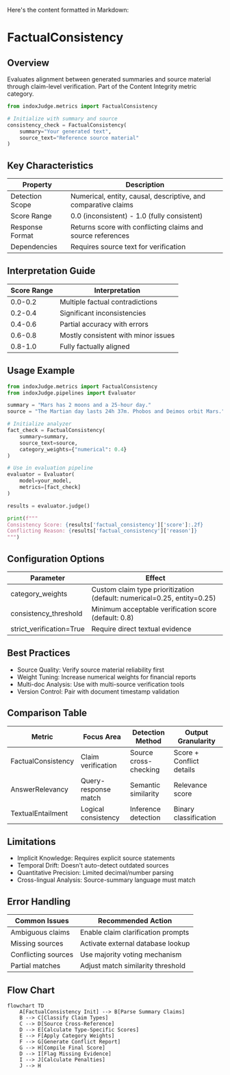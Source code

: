 Here's the content formatted in Markdown:

# FactualConsistency

## Overview

Evaluates alignment between generated summaries and source material through claim-level verification. Part of the Content Integrity metric category.

```python
from indoxJudge.metrics import FactualConsistency

# Initialize with summary and source
consistency_check = FactualConsistency(
    summary="Your generated text",
    source_text="Reference source material"
)
```

## Key Characteristics

| Property        | Description                                                    |
| --------------- | -------------------------------------------------------------- |
| Detection Scope | Numerical, entity, causal, descriptive, and comparative claims |
| Score Range     | 0.0 (inconsistent) - 1.0 (fully consistent)                    |
| Response Format | Returns score with conflicting claims and source references    |
| Dependencies    | Requires source text for verification                          |

## Interpretation Guide

| Score Range | Interpretation                      |
| ----------- | ----------------------------------- |
| 0.0-0.2     | Multiple factual contradictions     |
| 0.2-0.4     | Significant inconsistencies         |
| 0.4-0.6     | Partial accuracy with errors        |
| 0.6-0.8     | Mostly consistent with minor issues |
| 0.8-1.0     | Fully factually aligned             |

## Usage Example

```python
from indoxJudge.metrics import FactualConsistency
from indoxJudge.pipelines import Evaluator

summary = "Mars has 2 moons and a 25-hour day."
source = "The Martian day lasts 24h 37m. Phobos and Deimos orbit Mars."

# Initialize analyzer
fact_check = FactualConsistency(
    summary=summary,
    source_text=source,
    category_weights={"numerical": 0.4}
)

# Use in evaluation pipeline
evaluator = Evaluator(
    model=your_model,
    metrics=[fact_check]
)

results = evaluator.judge()

print(f"""
Consistency Score: {results['factual_consistency']['score']:.2f}
Conflicting Reason: {results['factual_consistency']['reason']}
""")
```

## Configuration Options

| Parameter                | Effect                                                                  |
| ------------------------ | ----------------------------------------------------------------------- |
| category_weights         | Custom claim type prioritization (default: numerical=0.25, entity=0.25) |
| consistency_threshold    | Minimum acceptable verification score (default: 0.8)                    |
| strict_verification=True | Require direct textual evidence                                         |

## Best Practices

- Source Quality: Verify source material reliability first
- Weight Tuning: Increase numerical weights for financial reports
- Multi-doc Analysis: Use with multi-source verification tools
- Version Control: Pair with document timestamp validation

## Comparison Table

| Metric             | Focus Area           | Detection Method      | Output Granularity       |
| ------------------ | -------------------- | --------------------- | ------------------------ |
| FactualConsistency | Claim verification   | Source cross-checking | Score + Conflict details |
| AnswerRelevancy    | Query-response match | Semantic similarity   | Relevance score          |
| TextualEntailment  | Logical consistency  | Inference detection   | Binary classification    |

## Limitations

- Implicit Knowledge: Requires explicit source statements
- Temporal Drift: Doesn't auto-detect outdated sources
- Quantitative Precision: Limited decimal/number parsing
- Cross-lingual Analysis: Source-summary language must match

## Error Handling

| Common Issues       | Recommended Action                 |
| ------------------- | ---------------------------------- |
| Ambiguous claims    | Enable claim clarification prompts |
| Missing sources     | Activate external database lookup  |
| Conflicting sources | Use majority voting mechanism      |
| Partial matches     | Adjust match similarity threshold  |

## Flow Chart

```mermaid
flowchart TD
    A[FactualConsistency Init] --> B[Parse Summary Claims]
    B --> C[Classify Claim Types]
    C --> D[Source Cross-Reference]
    D --> E[Calculate Type-Specific Scores]
    E --> F[Apply Category Weights]
    F --> G[Generate Conflict Report]
    G --> H[Compile Final Score]
    D --> I[Flag Missing Evidence]
    I --> J[Calculate Penalties]
    J --> H
```
